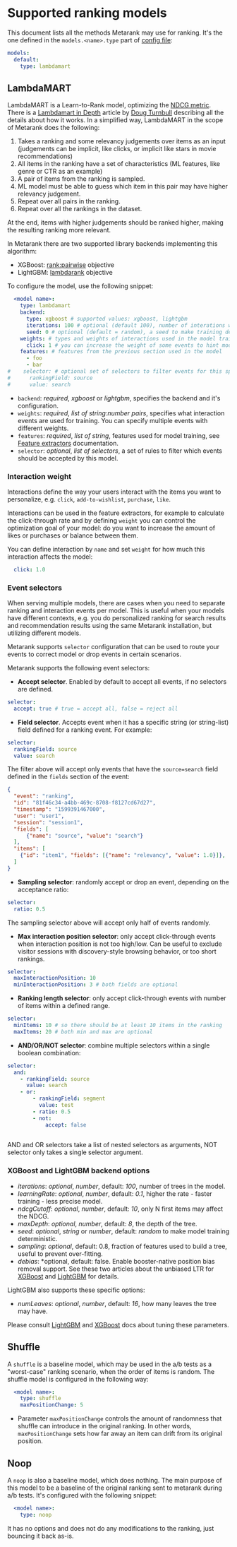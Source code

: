 # Supported ranking models

This document lists all the methods Metarank may use for ranking. It's the one defined in the `models.<name>.type` part
of [config file](sample-config.yml):
```yaml
models:
  default: 
    type: lambdamart 
```

## LambdaMART

LambdaMART is a Learn-to-Rank model, optimizing the [NDCG metric](https://en.wikipedia.org/wiki/Discounted_cumulative_gain). 
There is a [Lambdamart in Depth](https://softwaredoug.com/blog/2022/01/17/lambdamart-in-depth.html)
article by [Doug Turnbull](https://softwaredoug.com) describing all the details about how it works. In a simplified way,
LambdaMART in the scope of Metarank does the following:
1. Takes a ranking and some relevancy judgements over items as an input (judgements can be implicit, like clicks, or 
implicit like stars in movie recommendations)
2. All items in the ranking have a set of characteristics (ML features, like genre or CTR as an example)
3. A pair of items from the ranking is sampled.
4. ML model must be able to guess which item in this pair may have higher relevancy judgement.
5. Repeat over all pairs in the ranking.
6. Repeat over all the rankings in the dataset.

At the end, items with higher judgements should be ranked higher, making the resulting ranking more relevant.

In Metarank there are two supported library backends implementing this algorithm:
* XGBoost: [rank:pairwise](https://xgboost.readthedocs.io/en/stable/parameter.html) objective
* LightGBM: [lambdarank](https://lightgbm.readthedocs.io/en/latest/Parameters.html) objective

To configure the model, use the following snippet:
```yaml
  <model name>:
    type: lambdamart 
    backend:
      type: xgboost # supported values: xgboost, lightgbm
      iterations: 100 # optional (default 100), number of interations while training the model
      seed: 0 # optional (default = random), a seed to make training deterministic
    weights: # types and weights of interactions used in the model training
      click: 1 # you can increase the weight of some events to hint model to optimize more for them
    features: # features from the previous section used in the model
      - foo
      - bar
#    selector: # optional set of selectors to filter events for this specific model
#      rankingField: source
#      value: search
```

* `backend`: *required*, *xgboost* or *lightgbm*, specifies the backend and it's configuration.
* `weights`: *required*, *list of string:number pairs*, specifies what interaction events are used for training. You can specify multiple events with different weights.
* `features`: *required*, *list of string*, features used for model training, see [Feature extractors](feature-extractors.md) documentation.
* `selector`: *optional*, *list of selectors*, a set of rules to filter which events should be accepted by this model.

### Interaction weight

Interactions define the way your users interact with the items you want to personalize, e.g. `click`, `add-to-wishlist`, `purchase`, `like`.

Interactions can be used in the feature extractors, for example to calculate the click-through rate and 
by defining `weight` you can control the optimization goal of your model: do you want to increase the amount of likes or purchases or balance between them.

You can define interaction by `name` and set `weight` for how much this interaction affects the model: 

```yaml
  click: 1.0
```

### Event selectors

When serving multiple models, there are cases when you need to separate ranking and interaction events per model. This is useful when your models have different contexts, e.g. you do personalized ranking for search results and recommendation results using the same Metarank installation, but utilizing different models. 

Metarank supports `selector` configuration that can be used to route your events to correct model or drop events in certain scenarios.

Metarank supports the following event selectors:
* **Accept selector**. Enabled by default to accept all events, if no selectors are defined. 
```yaml
selector:
  accept: true # true = accept all, false = reject all
```
* **Field selector**. Accepts event when it has a specific string (or string-list) field defined for a ranking event. For example:
```yaml
selector:
  rankingField: source
  value: search
```
The filter above will accept only events that have the `source=search` field defined in the `fields` section of the event:
```json
{
  "event": "ranking",
  "id": "81f46c34-a4bb-469c-8708-f8127cd67d27",
  "timestamp": "1599391467000",
  "user": "user1",
  "session": "session1",
  "fields": [
      {"name": "source", "value": "search"}
  ],
  "items": [
    {"id": "item1", "fields": [{"name": "relevancy", "value": 1.0}]},
  ]
}
```
* **Sampling selector**: randomly accept or drop an event, depending on the acceptance ratio:
```yaml
selector:
  ratio: 0.5
```
The sampling selector above will accept only half of events randomly.
* **Max interaction position selector**: only accept click-through events when interaction position is not too high/low. Can be useful to exclude visitor sessions with discovery-style browsing behavior, or too short rankings.
```yaml
selector:
  maxInteractionPosition: 10
  minInteractionPosition: 3 # both fields are optional
```

* **Ranking length selector**: only accept click-through events with number of items within a defined range.

```yaml
selector:
  minItems: 10 # so there should be at least 10 items in the ranking
  maxItems: 20 # both min and max are optional
```

* **AND/OR/NOT selector**: combine multiple selectors within a single boolean combination:
```yaml
selector:
  and:
    - rankingField: source
      value: search
    - or:
        - rankingField: segment
          value: test
        - ratio: 0.5
        - not:
            accept: false
    
```
AND and OR selectors take a list of nested selectors as arguments, NOT selector only takes a single selector argument.

### XGBoost and LightGBM backend options

* *iterations*: *optional*, *number*, default: *100*, number of trees in the model.
* *learningRate*: *optional*, *number*, default: *0.1*, higher the rate - faster training - less precise model.
* *ndcgCutoff*: *optional*, *number*, default: *10*, only N first items may affect the NDCG.
* *maxDepth*: *optional*, *number*, default: *8*, the depth of the tree.
* *seed*: *optional*, *string* or *number*, default: *random* to make model training deterministic.
* *sampling*: *optional*, default: 0.8, fraction of features used to build a tree, useful to prevent over-fitting.
* *debias*: *optional, default: false. Enable booster-native position bias removal support. See these two articles about the unbiased LTR for [XGBoost](https://xgboost.readthedocs.io/en/latest/tutorials/learning_to_rank.html#position-bias) and [LightGBM](https://lightgbm.readthedocs.io/en/latest/Advanced-Topics.html#support-for-position-bias-treatment) for details.

LightGBM also supports these specific options:
* *numLeaves*: *optional*, *number*, default: *16*, how many leaves the tree may have.

Please consult [LightGBM](https://lightgbm.readthedocs.io/en/latest/Parameters-Tuning.html) and 
[XGBoost](https://xgboost.readthedocs.io/en/stable/parameter.html) docs about tuning these parameters.

## Shuffle

A `shuffle` is a baseline model, which may be used in the a/b tests as a "worst-case" ranking scenario, when
the order of items is random. The shuffle model is configured in the following way:
```yaml
  <model name>:
    type: shuffle
    maxPositionChange: 5
```

* Parameter `maxPositionChange` controls the amount of randomness that shuffle can introduce in the original ranking. In 
other words, `maxPositionChange` sets how far away an item can drift from its original position.


## Noop

A `noop` is also a baseline model, which does nothing. The main purpose of this model to be a baseline of the original 
ranking sent to metarank during a/b tests. It's configured with the following snippet:
```yaml
  <model name>:
    type: noop
```

It has no options and does not do any modifications to the ranking, just bouncing it back as-is. 